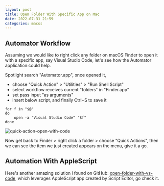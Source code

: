 ```yaml
---
layout: post
title: Open Folder With Specific App on Mac
date: 2022-07-31 21:59
categories: macos
---
```


## Automator Workflow

Assuming we would like to right click any folder on macOS Finder to open it with a specific app, say Visual Studio Code, let's see how the Automator application could help.

Spotlight search "Automator.app", once opened it,

- choose "Quick Action" > "Utilities" > "Run Shell Script"
- select workflow receives current "folders" in "Finder.app"
- set pass input "as arguments"
- insert below script, and finally Ctrl+S to save it

```shell
for f in "$@"
do
	open -a "Visual Studio Code" "$f"
done
```

![quick-action-open-with-code](https://cdn.jsdelivr.net/gh/toonoisy/asset-hosting/img/quick-action-open-with-code.png)

Now get back to Finder > right click a folder > choose "Quick Actions", then we can see the item we just created appears on the menu, give it a go.

## Automation With AppleScript

Here's another amazing solution I found on GitHub: [open-folder-with-vs-code](https://github.com/hamxiaoz/open-folder-with-vs-code), which leverages AppleScript app created by Script Editor, go check it.

